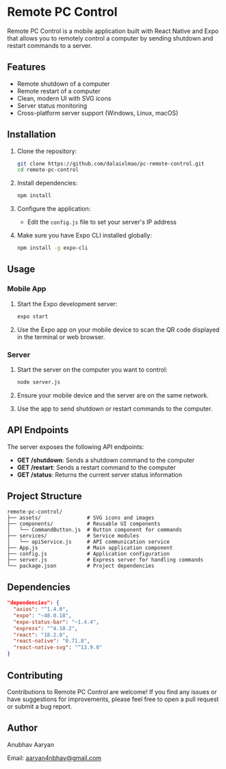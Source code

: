 # Remote PC Control

Remote PC Control is a mobile application built with React Native and Expo that allows you to remotely control a computer by sending shutdown and restart commands to a server.

## Features

- Remote shutdown of a computer
- Remote restart of a computer
- Clean, modern UI with SVG icons
- Server status monitoring
- Cross-platform server support (Windows, Linux, macOS)

## Installation

1. Clone the repository:

   ```bash
   git clone https://github.com/dalaixlmao/pc-remote-control.git
   cd remote-pc-control
   ```

2. Install dependencies:
   ```bash
   npm install
   ```

3. Configure the application:
   - Edit the `config.js` file to set your server's IP address

4. Make sure you have Expo CLI installed globally:
   ```bash
   npm install -g expo-cli
   ```

## Usage

### Mobile App
1. Start the Expo development server:
   ```bash
   expo start
   ```

2. Use the Expo app on your mobile device to scan the QR code displayed in the terminal or web browser.

### Server
1. Start the server on the computer you want to control:
   ```bash
   node server.js
   ```
   
2. Ensure your mobile device and the server are on the same network.

3. Use the app to send shutdown or restart commands to the computer.

## API Endpoints

The server exposes the following API endpoints:

- **GET /shutdown**: Sends a shutdown command to the computer
- **GET /restart**: Sends a restart command to the computer
- **GET /status**: Returns the current server status information

## Project Structure

```
remote-pc-control/
├── assets/               # SVG icons and images
├── components/           # Reusable UI components
│   └── CommandButton.js  # Button component for commands
├── services/             # Service modules
│   └── apiService.js     # API communication service
├── App.js                # Main application component
├── config.js             # Application configuration
├── server.js             # Express server for handling commands
└── package.json          # Project dependencies
```

## Dependencies

```json
"dependencies": {
  "axios": "^1.4.0",
  "expo": "~48.0.18",
  "expo-status-bar": "~1.4.4",
  "express": "^4.18.2",
  "react": "18.2.0",
  "react-native": "0.71.8",
  "react-native-svg": "^13.9.0"
}
```

## Contributing

Contributions to Remote PC Control are welcome! If you find any issues or have suggestions for improvements, please feel free to open a pull request or submit a bug report.

## Author

Anubhav Aaryan

Email: aaryan4nbhav@gmail.com